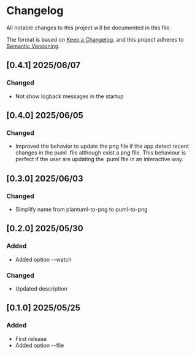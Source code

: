# Changelog

All notable changes to this project will be documented in this file.

The format is based on [Keep a Changelog](https://keepachangelog.com/en/1.1.0/),
and this project adheres to [Semantic Versioning](https://semver.org/spec/v2.0.0.html).

## [0.4.1] 2025/06/07

### Changed

- Not show logback messages in the startup

## [0.4.0] 2025/06/05

### Changed

- Improved the behavior to update the png file if the app detect recent changes in the puml .file although exist a png file. This behaviour is perfect if the user are updating the .puml file in an interactive way.

## [0.3.0] 2025/06/03

### Changed

- Simplify name from plantuml-to-png to puml-to-png

## [0.2.0] 2025/05/30

### Added

- Added option --watch

### Changed

- Updated description

## [0.1.0] 2025/05/25

### Added

- First release
- Added option --file


